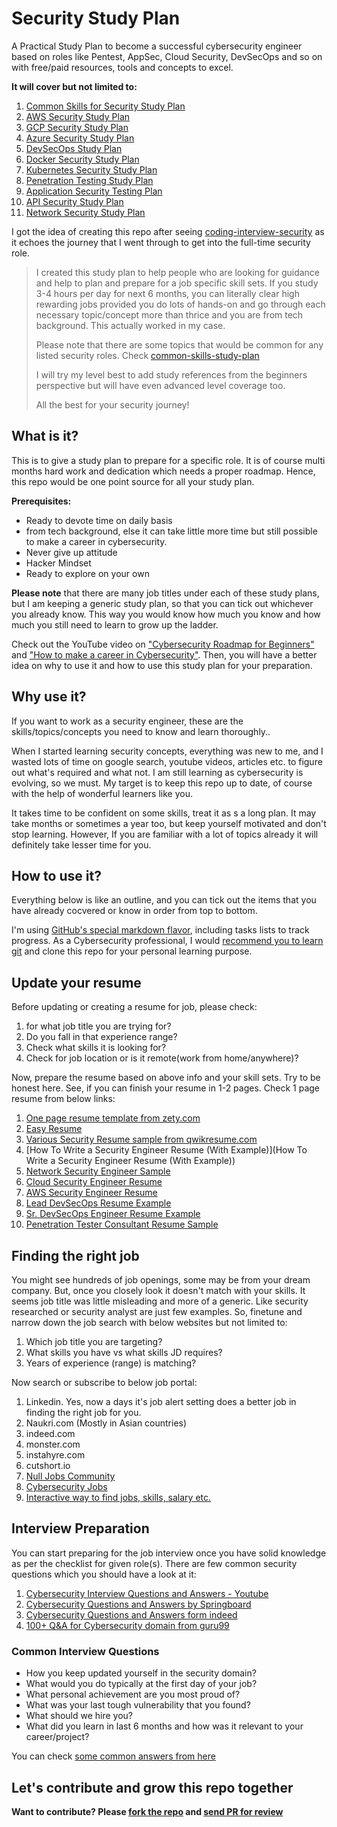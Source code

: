 # Security Study Plan

A Practical Study Plan to become a successful cybersecurity engineer based on roles like Pentest, AppSec, Cloud Security, DevSecOps and so on with free/paid resources, tools and concepts to excel.

**It will cover but not limited to:**

1. [Common Skills for Security Study Plan](common-skills-study-plan.md)
2. [AWS Security Study Plan](aws-security-study-plan.md)
3. [GCP Security Study Plan](gcp-security-study-plan.md)
4. [Azure Security Study Plan](azure-security-study-plan.md)
5. [DevSecOps Study Plan](devsecops-study-plan.md)
6. [Docker Security Study Plan](docker-security-study-plan.md)
7. [Kubernetes Security Study Plan](kubernetes-security-study-plan.md)
8. [Penetration Testing Study Plan](pentest-study-plan.md)
9. [Application Security Testing Plan](application-security-study-plan.md)
10. [API Security Study Plan](api-security-study-plan.md)
11. [Network Security Study Plan](network-security-study-plan.md)

I got the idea of creating this repo after seeing [coding-interview-security](https://github.com/jwasham/coding-interview-university) as it echoes the journey that I went through to get into the full-time security role.

>I created this study plan to help people who are looking for guidance and help to plan and prepare for a job specific skill sets.
If you study 3-4 hours per day for next 6 months, you can literally clear high rewarding jobs provided you do lots of hands-on and go through each necessary topic/concept more than thrice and you are from tech background. This actually worked in my case.
>
>Please note that there are some topics that would be common for any listed security roles. Check [common-skills-study-plan](common-skills-study-plan.md)
>
>I will try my level best to add study references from the beginners perspective but will have even advanced level coverage too.
>
>All the best for your security journey!


## What is it?
This is to give a study plan to prepare for a specific role. It is of course multi months hard work and dedication which needs a proper roadmap. 
Hence, this repo would be one point source for all your study plan.

**Prerequisites:**
- Ready to devote time on daily basis
- from tech background, else it can take little more time but still possible to make a career in cybersecurity.
- Never give up attitude
- Hacker Mindset
- Ready to explore on your own

**Please note** that there are many job titles under each of these study plans, but I am keeping a generic study plan, so that you can tick out whichever you already know. This way you would know how much you know and how much you still need to learn to grow up the ladder.

Check out the YouTube video on ["Cybersecurity Roadmap for Beginners"](https://www.youtube.com/watch?v=-qklv1WXdmo) and ["How to make a career in Cybersecurity"](https://www.youtube.com/watch?v=TPoI1vwcdxo&list=PLRTsCutScZnzN66sG_X9GyJFt-kkKoksi&index=5).
Then, you will have a better idea on why to use it and how to use this study plan for your preparation.

## Why use it?
If you want to work as a security engineer, these are the skills/topics/concepts you need to know and learn thoroughly..

When I started learning security concepts, everything was new to me, and I wasted lots of time on google search, youtube videos, articles etc. to figure out what's required and what not.
I am still learning as cybersecurity is evolving, so we must. My target is to keep this repo up to date, of course with the help of wonderful learners like you.

It takes time to be confident on some skills, treat it as s a long plan. It may take months or sometimes a year too, but keep yourself motivated and don't stop learning. 
However, If you are familiar with a lot of topics already it will definitely take lesser time for you.

## How to use it?
Everything below is like an outline, and you can tick out the items that you have already cocvered or know in order from top to bottom.

I'm using [GitHub's special markdown flavor](https://guides.github.com/features/mastering-markdown/#GitHub-flavored-markdown), including tasks lists to track progress.
As a Cybersecurity professional, I would [recommend you to learn git](https://www.udemy.com/course/git-basics-for-everyone) and clone this repo for your personal learning purpose.

## Update your resume
Before updating or creating a resume for job, please check:
1. for what job title you are trying for?
2. Do you fall in that experience range?
3. Check what skills it is looking for?
4. Check for job location or is it remote(work from home/anywhere)?

Now, prepare the resume based on above info and your skill sets. Try to be honest here.
See, if you can finish your resume in 1-2 pages. Check 1 page resume from below links:
1. [One page resume template from zety.com](https://zety.com/blog/one-page-resume-templates)
2. [Easy Resume](https://www.easyresume.io/)
3. [Various Security Resume sample from qwikresume.com](https://www.qwikresume.com/resume-samples/security-engineer/)
4. [How To Write a Security Engineer Resume (With Example)](How To Write a Security Engineer Resume (With Example))
5. [Network Security Engineer Sample](https://enhancv.com/resume-examples/network-security-engineer/)
6. [Cloud Security Engineer Resume](https://www.hireitpeople.com/resume-database/68-network-and-systems-administrators-resumes/138883-cloud-security-engineer-resume)
7. [AWS Security Engineer Resume](https://www.livecareer.com/resume-search/r/aws-solutions-architect-cloud-security-engineer-dfe9b3bd87d04311bcb32119da547271)
8. [Lead DevSecOps Resume Example](https://www.livecareer.com/resume-search/r/lead-devsecops-engineer-53a226a3bebc4987af0dea7ce0c6740b)
9. [Sr. DevSecOps Engineer Resume Example](https://www.livecareer.com/resume-search/r/sr-devsecops-engineer-81ad059140cf43fda69e77d614d65685)
10. [Penetration Tester Consultant Resume Sample](https://www.livecareer.com/resume-search/r/penetration-tester-consultant-25926a15cbac482883f8d00d26da0d86)

## Finding the right job
You might see hundreds of job openings, some may be from your dream company. But, once you closely look it doesn't match with your skills. It seems job title was little misleading and more of a generic. Like security researched or security analyst are just few examples.
So, finetune and narrow down the job search with below websites but not limited to:
1. Which job title you are targeting?
2. What skills you have vs what skills JD requires?
3. Years of experience (range) is matching?

Now search or subscribe to below job portal:
1. Linkedin. Yes, now a days it's job alert setting does a better job in finding the right job for you.
2. Naukri.com (Mostly in Asian countries)
3. indeed.com
4. monster.com
5. instahyre.com
6. cutshort.io
7. [Null Jobs Community](https://jobs.null.community/)
8. [Cybersecurity Jobs](https://www.cybersecurityjobs.com/)
9. [Interactive way to find jobs, skills, salary etc.](https://www.cyberseek.org/pathway.html)

## Interview Preparation
You can start preparing for the job interview once you have solid knowledge as per the checklist for given role(s). There are few common security questions which you should have a look at it:
1. [Cybersecurity Interview Questions and Answers - Youtube](https://www.youtube.com/watch?v=q5pQ_YtJWpA)
2. [Cybersecurity Questions and Answers by Springboard](https://www.springboard.com/blog/cybersecurity/25-cybersecurity-job-interview-questions-and-answers/)
3. [Cybersecurity Questions and Answers form indeed](https://in.indeed.com/career-advice/interviewing/cyber-security-interview-questions)
4. [100+ Q&A for Cybersecurity domain from guru99](https://www.guru99.com/cyber-security-interview-questions.html)

### Common Interview Questions
* How you keep updated yourself in the security domain?
* What would you do typically at the first day of your job? 
* What personal achievement are you most proud of?
* What was your last tough vulnerability that you found?
* What should we hire you?
* What did you learn in last 6 months and how was it relevant to your career/project?

You can check [some common answers from here](https://ayedot.com/119/MiniBlog/General-Interview-Questions-and-their-Answers-for-Tech-Jobs)

## Let's contribute and grow this repo together
**Want to contribute? Please [fork the repo](https://github.com/jassics/security-study-plan/fork) and [send PR for review](https://github.com/jassics/security-study-plan/pulls)**